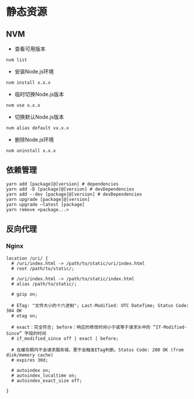 # 静态资源

## NVM
- 查看可用版本
```
nvm list
```
- 安装Node.js环境
```
nvm install x.x.x
```
- 临时切换Node.js版本
```
nvm use x.x.x
```
- 切换默认Node.js版本
```
nvm alias default vx.x.x
```
- 删除Node.js环境
```
nvm uninstall x.x.x
```

## 依赖管理
```
yarn add [package]@[version] # dependencies
yarn add -D [package]@[version] # devDependencies
yarn add --dev [package]@[version] # devDependencies
yarn upgrade [package]@[version]
yarn upgrade –latest [package]
yarn remove <package...>
```

## 反向代理

### Nginx
```
location /uri/ {
  # /uri/index.html -> /path/to/static/uri/index.html
  # root /path/to/static/;

  # /uri/index.html -> /path/to/static/index.html
  # alias /path/to/static/;

  # gzip on;

  # ETag: "文件大小的十六进制"; Last-Modified: UTC DateTime; Status Code: 304 OK
  # etag on;

  # exact：完全符合; before：响应的修改时间小于或等于请求头中的 “If-Modified-Since” 字段的时间
  # if_modified_since off | exact | before;

  # 在缓存期内不会请求服务端，更不会触发ETag判断。Status Code: 200 OK (from disk/memory cache)
  # expires 30d;

  # autoindex on;
  # autoindex_localtime on;
  # autoindex_exact_size off;

}
```

